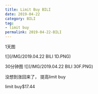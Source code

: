 ```yaml
---
title: Limit Buy BILI
date: 2019-04-22
category: BILI
tag:
- limit buy
permalink: 2019-04-22-BILI
---
```

1天图

![](/IMG/2019.04.22 BILI 1D.PNG)

30分钟图
![](/IMG/2019.04.22 BILI 30F.PNG)

没想到涨回来了， 提高limit buy

limit buy$\$$17.44
